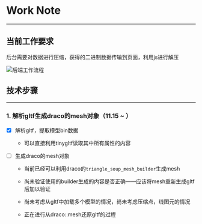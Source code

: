 # Work Note

---

## 当前工作要求

后台需要对数据进行压缩，获得的二进制数据传输到页面，利用js进行解压

![后端工作流程](G:/AboutGLTF/%E5%90%8E%E7%AB%AF%E5%B7%A5%E4%BD%9C%E6%B5%81%E7%A8%8B.jpg)

## 技术步骤

------

### 1. 解析gltf生成draco的mesh对象（11.15 ~ ）

* [x] 解析gltf，提取模型bin数据

  * 可以直接利用tinygltf读取其中所有属性的内容

* [ ] 生成draco的mesh对象

  * 当前已经可以利用draco的`triangle_soup_mesh_builder`生成mesh

  * 尚未验证使用的builder生成的内容是否正确——应该将mesh重新生成gltf后加以验证

  * 尚未考虑从gltf中加载多个模型的情况，尚未考虑压缩点，线图元的情况

  * 正在进行从draco::mesh还原gltf的过程